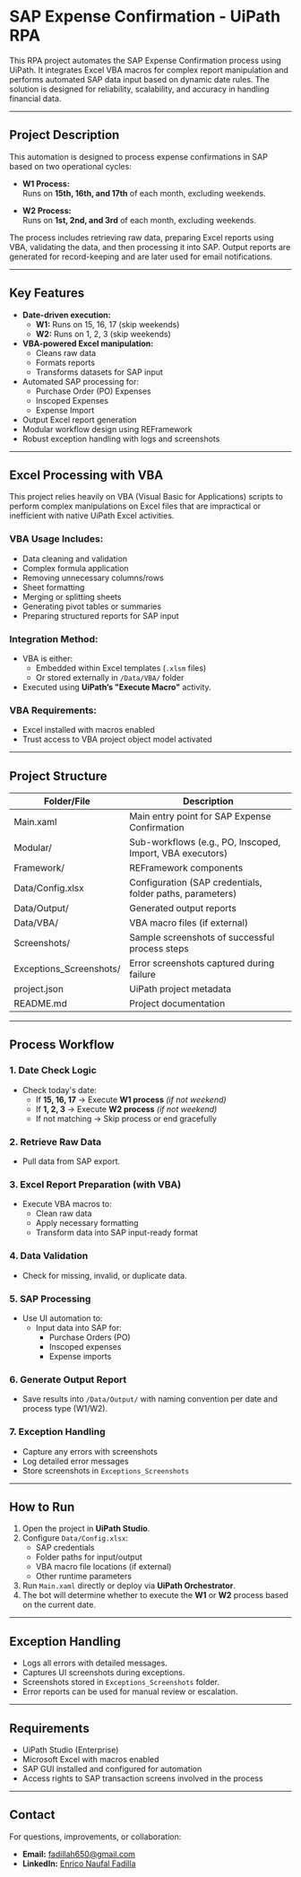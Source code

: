 # SAP Expense Confirmation - UiPath RPA

This RPA project automates the SAP Expense Confirmation process using UiPath. It integrates Excel VBA macros for complex report manipulation and performs automated SAP data input based on dynamic date rules. The solution is designed for reliability, scalability, and accuracy in handling financial data.

---

## Project Description

This automation is designed to process expense confirmations in SAP based on two operational cycles:

- **W1 Process:**  
  Runs on **15th, 16th, and 17th** of each month, excluding weekends.

- **W2 Process:**  
  Runs on **1st, 2nd, and 3rd** of each month, excluding weekends.

The process includes retrieving raw data, preparing Excel reports using VBA, validating the data, and then processing it into SAP. Output reports are generated for record-keeping and are later used for email notifications.

---

## Key Features

- **Date-driven execution:**
  - **W1:** Runs on 15, 16, 17 (skip weekends)
  - **W2:** Runs on 1, 2, 3 (skip weekends)
- **VBA-powered Excel manipulation:**
  - Cleans raw data
  - Formats reports
  - Transforms datasets for SAP input
- Automated SAP processing for:
  - Purchase Order (PO) Expenses
  - Inscoped Expenses
  - Expense Import
- Output Excel report generation
- Modular workflow design using REFramework
- Robust exception handling with logs and screenshots

---

## Excel Processing with VBA

This project relies heavily on VBA (Visual Basic for Applications) scripts to perform complex manipulations on Excel files that are impractical or inefficient with native UiPath Excel activities.

### VBA Usage Includes:
- Data cleaning and validation
- Complex formula application
- Removing unnecessary columns/rows
- Sheet formatting
- Merging or splitting sheets
- Generating pivot tables or summaries
- Preparing structured reports for SAP input

### Integration Method:
- VBA is either:
  - Embedded within Excel templates (`.xlsm` files)
  - Or stored externally in `/Data/VBA/` folder
- Executed using **UiPath’s "Execute Macro"** activity.

### VBA Requirements:
- Excel installed with macros enabled
- Trust access to VBA project object model activated

---

## Project Structure

| Folder/File                 | Description                                                   |
|-----------------------------|---------------------------------------------------------------|
| Main.xaml                   | Main entry point for SAP Expense Confirmation                 |
| Modular/                    | Sub-workflows (e.g., PO, Inscoped, Import, VBA executors)     |
| Framework/                  | REFramework components                                        |
| Data/Config.xlsx             | Configuration (SAP credentials, folder paths, parameters)     |
| Data/Output/                | Generated output reports                                      |
| Data/VBA/                   | VBA macro files (if external)                                 |
| Screenshots/                | Sample screenshots of successful process steps                |
| Exceptions_Screenshots/     | Error screenshots captured during failure                     |
| project.json                 | UiPath project metadata                                       |
| README.md                    | Project documentation                                         |

---

## Process Workflow

### 1. **Date Check Logic**
- Check today's date:
  - If **15, 16, 17** → Execute **W1 process** *(if not weekend)*
  - If **1, 2, 3** → Execute **W2 process** *(if not weekend)*
  - If not matching → Skip process or end gracefully

### 2. **Retrieve Raw Data**
- Pull data from SAP export.

### 3. **Excel Report Preparation (with VBA)**
- Execute VBA macros to:
  - Clean raw data
  - Apply necessary formatting
  - Transform data into SAP input-ready format

### 4. **Data Validation**
- Check for missing, invalid, or duplicate data.

### 5. **SAP Processing**
- Use UI automation to:
  - Input data into SAP for:
    - Purchase Orders (PO)
    - Inscoped expenses
    - Expense imports

### 6. **Generate Output Report**
- Save results into `/Data/Output/` with naming convention per date and process type (W1/W2).

### 7. **Exception Handling**
- Capture any errors with screenshots
- Log detailed error messages
- Store screenshots in `Exceptions_Screenshots`

---

## How to Run

1. Open the project in **UiPath Studio**.
2. Configure `Data/Config.xlsx`:
   - SAP credentials
   - Folder paths for input/output
   - VBA macro file locations (if external)
   - Other runtime parameters
3. Run `Main.xaml` directly or deploy via **UiPath Orchestrator**.
4. The bot will determine whether to execute the **W1** or **W2** process based on the current date.

---

## Exception Handling

- Logs all errors with detailed messages.
- Captures UI screenshots during exceptions.
- Screenshots stored in `Exceptions_Screenshots` folder.
- Error reports can be used for manual review or escalation.

---

## Requirements

- UiPath Studio (Enterprise)
- Microsoft Excel with macros enabled
- SAP GUI installed and configured for automation
- Access rights to SAP transaction screens involved in the process

---

## Contact

For questions, improvements, or collaboration:

- **Email:** fadillah650@gmail.com  
- **LinkedIn:** [Enrico Naufal Fadilla](https://linkedin.com/in/enrico-naufal-fadilla-54338a256)
